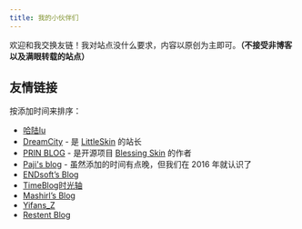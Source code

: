 ```yaml
---
title: 我的小伙伴们
---
```


欢迎和我交换友链！我对站点没什么要求，内容以原创为主即可。**（不接受非博客以及满眼转载的站点）**

## 友情链接

按添加时间来排序：

- [哈陆lu](https://halu.lu/)
- [DreamCity](https://www.littleqiu.net/) - 是 [LittleSkin](https://littleskin.cn) 的站长
- [PRIN BLOG](https://printempw.github.io/) - 是开源项目 [Blessing Skin](https://github.com/printempw/blessing-skin-server) 的作者
- [Paji's blog](https://blog.mntpaji.com/) - 虽然添加的时间有点晚，但我们在 2016 年就认识了
- [ENDsoft’s Blog](https://blog.r-ay.cn/)
- [TimeBlog时光轴](https://imrbq.cn/)
- [Mashirl’s Blog](https://www.mashirl.com/)
- [Yifans_Z](https://zyf.im/)
- [Restent Blog](https://blog.restent.win)
